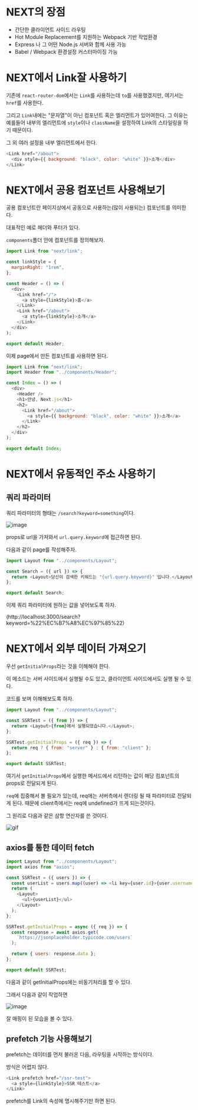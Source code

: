 # NEXT의 장점

- 간단한 클라이언트 사이드 라우팅
- Hot Module Replacement를 지원하는 Webpack 기반 작업환경
- Express 나 그 어떤 Node.js 서버와 함께 사용 가능
- Babel / Webpack 환경설정 커스터마이징 가능

# NEXT에서 Link잘 사용하기

기존에 `react-router-dom`에서는 `Link`를 사용하는데 `to`를 사용했겠지만, 여기서는 `href`를 사용한다.

그리고 `Link`내에는 "문자열"이 아닌 컴포넌트 혹은 엘리먼트가 있어여한다.
그 이유는 예를들어 내부의 엘리먼트에 `style`이나 `className`을 설정하여 Link의 스타일링을 하기 때문이다.

그 외 여러 설정을 내부 엘리먼트에서 한다.

```js
<Link href="/about">
  <div style={{ background: "black", color: "white" }}>소개</div>
</Link>
```

# NEXT에서 공용 컴포넌트 사용해보기

공용 컴포넌트란 페이지상에서 공동으로 사용하는(많이 사용되는) 컴포넌트를 의미한다.

대표적인 예로 헤더와 푸터가 있다.

`components`폴더 안에 컴포넌트를 정의해보자.

```js
import Link from "next/link";

const linkStyle = {
  marginRight: "1rem",
};

const Header = () => (
  <div>
    <Link href="/">
      <a style={linkStyle}>홈</a>
    </Link>
    <Link href="/about">
      <a style={linkStyle}>소개</a>
    </Link>
  </div>
);

export default Header;
```

이제 page에서 만든 컴포넌트를 사용하면 된다.

```js
import Link from "next/link";
import Header from "../components/Header";

const Index = () => (
  <div>
    <Header />
    <h1>안녕, Next.js</h1>
    <h2>
      <Link href="/about">
        <a style={{ background: "black", color: "white" }}>소개</a>
      </Link>
    </h2>
  </div>
);

export default Index;
```

# NEXT에서 유동적인 주소 사용하기

## 쿼리 파라미터

쿼리 파라미터의 형태는 `/search?keyword=something`이다.

![image](https://user-images.githubusercontent.com/48292190/117805523-07298e80-b294-11eb-9a40-1e4da18d8abc.png)

props로 url을 가져와서 `url.query.keyword`에 접근하면 된다.

다음과 같이 page를 작성해주자.

```js
import Layout from "../components/Layout";

const Search = ({ url }) => {
  return <Layout>당신이 검색한 키워드는 "{url.query.keyword}" 입니다.</Layout>;
};

export default Search;
```

이제 쿼리 파라미터에 원하는 값을 넣어보도록 하자.

(http://localhost:3000/search?keyword=%22%EC%B7%A8%EC%97%85%22)

# NEXT에서 외부 데이터 가져오기

우선 `getInitialProps`라는 것을 이해해야 한다.

이 메소드는 서버 사이드에서 실행될 수도 있고, 클라이언트 사이드에서도 실행 될 수 있다.

코드를 보며 이해해보도록 하자.

```js
import Layout from "../components/Layout";

const SSRTest = ({ from }) => {
  return <Layout>{from}에서 실행되었습니다.</Layout>;
};

SSRTest.getInitialProps = ({ req }) => {
  return req ? { from: "server" } : { from: "client" };
};

export default SSRTest;
```

여기서 `getInitialProps`에서 실행한 메서드에서 리턴하는 값이 해당 컴포넌트의 props로 전달되게 된다.

`req`에 집중해서 볼 필요가 있는데, req에는 서버측에서 렌더링 될 때 파라미터로 전달되게 된다. 때문에 client측에서는 req에 undefined가 뜨게 되는것이다.

그 원리로 다음과 같은 삼항 연산자를 쓴 것이다.

![gif](https://velopert.com/wp-content/uploads/2017/04/4%E1%84%8B%E1%85%AF%E1%86%AF-08-2017-03-10-34.gif)

## axios를 통한 데이터 fetch

```js
import Layout from "../components/Layout";
import axios from "axios";

const SSRTest = ({ users }) => {
  const userList = users.map((user) => <li key={user.id}>{user.username}</li>);
  return (
    <Layout>
      <ul>{userList}</ul>
    </Layout>
  );
};

SSRTest.getInitialProps = async ({ req }) => {
  const response = await axios.get(
    `https://jsonplaceholder.typicode.com/users`
  );

  return { users: response.data };
};

export default SSRTest;
```

다음과 같이 getInitialProps에는 비동기처리를 할 수 있다.

그래서 다음과 같이 작업하면

![image](https://velopert.com/wp-content/uploads/2017/04/%E1%84%89%E1%85%B3%E1%84%8F%E1%85%B3%E1%84%85%E1%85%B5%E1%86%AB%E1%84%89%E1%85%A3%E1%86%BA-2017-04-08-%E1%84%8B%E1%85%A9%E1%84%8C%E1%85%A5%E1%86%AB-3.25.31.png)

잘 매핑이 된 모습을 볼 수 있다.

## prefetch 기능 사용해보기

prefetch는 데이터를 먼저 불러온 다음, 라우팅을 시작하는 방식이다.

방식은 어렵지 않다.

```js
<Link prefetch href="/ssr-test">
  <a style={linkStyle}>SSR 테스트</a>
</Link>
```

prefetch를 Link의 속성에 명시해주기만 하면 된다.
